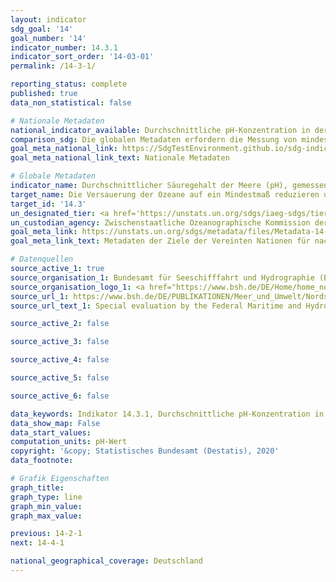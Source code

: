 ```yaml
---
layout: indicator
sdg_goal: '14'
goal_number: '14'
indicator_number: 14.3.1
indicator_sort_order: '14-03-01'
permalink: /14-3-1/

reporting_status: complete
published: true
data_non_statistical: false

# Nationale Metadaten
national_indicator_available: Durchschnittliche pH-Konzentration in der Deutschen Bucht
comparison_sdg: Die globalen Metadaten erfordern die Messung von mindestens zwei der vier definierten Parameter. Diese Zeitreihe stellt lediglich die durchschnittliche pH-Konzentration dar.
goal_meta_national_link: https://SdgTestEnvironment.github.io/sdg-indicators/public/MetaDe/14.3.1.pdf
goal_meta_national_link_text: Nationale Metadaten

# Globale Metadaten
indicator_name: Durchschnittlicher Säuregehalt der Meere (pH), gemessen an einer Reihe vereinbarter repräsentativer Messstellen
target_name: Die Versauerung der Ozeane auf ein Mindestmaß reduzieren und ihre Auswirkungen bekämpfen, unter anderem durch eine verstärkte wissenschaftliche Zusammenarbeit auf allen Ebenen
target_id: '14.3'
un_designated_tier: <a href='https://unstats.un.org/sdgs/iaeg-sdgs/tier-classification/' title='Klicken Sie hier um weitere Informationen zur UN-Tier-Klassifikation zu erhalten.'>Tier II</a>
un_custodian_agency: Zwischenstaatliche Ozeanographische Kommission der UNESCO (IOC-UNESCO)
goal_meta_link: https://unstats.un.org/sdgs/metadata/files/Metadata-14-03-01.pdf
goal_meta_link_text: Metadaten der Ziele der Vereinten Nationen für nachhaltige Entwicklung

# Datenquellen
source_active_1: true
source_organisation_1: Bundesamt für Seeschifffahrt und Hydrographie (BSH)
source_organisation_logo_1: <a href="https://www.bsh.de/DE/Home/home_node.html;jsessionid=1C7E732B4D18093E53780EB37C351809.live11294"><img src="https://g205sdgs.github.io/sdg-indicators/public/OrgImgDe/bsh.png" alt="Logo bsh" style="height:60px; width:148px"/></a>
source_url_1: https://www.bsh.de/DE/PUBLIKATIONEN/Meer_und_Umwelt/Nordseezustand_Aktuell/nordseezustand-aktuell_node.html
source_url_text_1: Special evaluation by the Federal Maritime and Hydrographic Agency (BSH)

source_active_2: false

source_active_3: false

source_active_4: false

source_active_5: false

source_active_6: false

data_keywords: Indikator 14.3.1, Durchschnittliche pH-Konzentration in der Deutschen Bucht, Zwischenstaatliche Ozeanographische Kommission (IOC), Versäuerung der Meere
data_show_map: False
data_start_values: 
computation_units: pH-Wert
copyright: '&copy; Statistisches Bundesamt (Destatis), 2020'
data_footnote: 

# Grafik Eigenschaften
graph_title: 
graph_type: line
graph_min_value: 
graph_max_value: 

previous: 14-2-1
next: 14-4-1

national_geographical_coverage: Deutschland
---
```


<span></span>